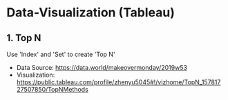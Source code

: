 # Data-Visualization (Tableau)

## 1. Top N
Use 'Index' and 'Set' to create 'Top N' 
* Data Source: https://data.world/makeovermonday/2019w53
* Visualization: https://public.tableau.com/profile/zhenyu5045#!/vizhome/TopN_15781727507850/TopNMethods
